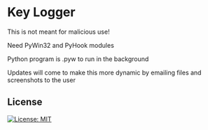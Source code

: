 # Key Logger

This is not meant for malicious use!

Need PyWin32 and PyHook modules

Python program is .pyw to run in the background

Updates will come to make this more dynamic by emailing files and screenshots to the user
 
## License
[![License: MIT](https://img.shields.io/badge/License-MIT-yellow.svg)](https://opensource.org/licenses/MIT)
